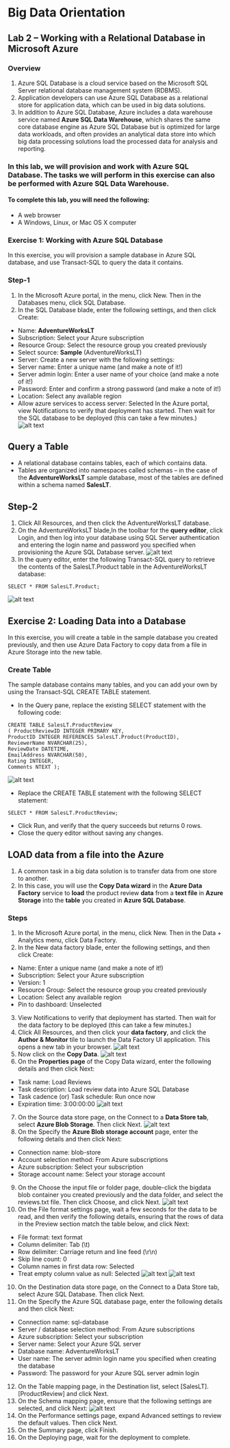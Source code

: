 # Big Data Orientation
## Lab 2 – Working with a Relational Database in Microsoft Azure
### Overview
1. Azure SQL Database is a cloud service based on the Microsoft SQL Server relational database management system (RDBMS).
2. Application developers can use Azure SQL Database as a relational store for application data, which can be used in big data solutions.
3. In addition to Azure SQL Database, Azure includes a data warehouse service named **Azure SQL Data Warehouse**, which shares the same core database engine as Azure SQL Database but is optimized for large data workloads, and often provides an analytical data store into which big data processing solutions load the processed data for analysis and reporting.

### In this lab, we will provision and work with Azure SQL Database. The tasks we will perform in this exercise can also be performed with Azure SQL Data Warehouse.
#### To complete this lab, you will need the following:
-  A web browser
-  A Windows, Linux, or Mac OS X computer

### Exercise 1: Working with Azure SQL Database
In this exercise, you will provision a sample database in Azure SQL database, and use Transact-SQL to query the data it contains.
### Step-1
1. In the Microsoft Azure portal, in the menu, click New. Then in the Databases menu, click SQL Database.
2. In the SQL Database blade, enter the following settings, and then click Create:
-  Name: **AdventureWorksLT**
- Subscription: Select your Azure subscription
- Resource Group: Select the resource group you created previously
- Select source: **Sample** (AdventureWorksLT)
- Server: Create a new server with the following settings:
- Server name: Enter a unique name (and make a note of it!)
- Server admin login: Enter a user name of your choice (and make a note of it!)
- Password: Enter and confirm a strong password (and make a note of it!)
- Location: Select any available region
- Allow azure services to access server: Selected
In the Azure portal, view Notifications to verify that deployment has started. Then wait for the SQL database to be deployed (this can take a few minutes.)
![alt text](https://github.com/udayallu/BigData_Azure_sql_db/blob/master/Pics/azure_sql1.png)
## Query a Table
- A relational database contains tables, each of which contains data. 
- Tables are organized into namespaces called schemas – in the case of the **AdventureWorksLT** sample database, most of the tables are defined within a schema named **SalesLT**.

## Step-2
1. Click All Resources, and then click the AdventureWorksLT database.
2. On the AdventureWorksLT blade,In the toolbar for the **query editor**, click Login, and then log into your database using SQL Server authentication and entering the login name and password you specified when provisioning the Azure SQL Database server.
![alt text](https://github.com/udayallu/BigData_Azure_sql_db/blob/master/Pics/img2.png)
3. In the query editor, enter the following Transact-SQL query to retrieve the contents of the SalesLT.Product table in the AdventureWorksLT database:
```
SELECT * FROM SalesLT.Product;
```
![alt text](https://github.com/udayallu/BigData_Azure_sql_db/blob/master/Pics/img_3.png)
## Exercise 2: Loading Data into a Database
In this exercise, you will create a table in the sample database you created previously, and then use Azure Data Factory to copy data from a file in Azure Storage into the new table.
### Create Table
The sample database contains many tables, and you can add your own by using the Transact-SQL CREATE TABLE statement.
- In the Query pane, replace the existing SELECT statement with the following code:
```
CREATE TABLE SalesLT.ProductReview
( ProductReviewID INTEGER PRIMARY KEY,
ProductID INTEGER REFERENCES SalesLT.Product(ProductID),
ReviewerName NVARCHAR(25),
ReviewDate DATETIME,
EmailAddress NVARCHAR(50),
Rating INTEGER,
Comments NTEXT );
```
![alt text](https://github.com/udayallu/BigData_Azure_sql_db/blob/master/Pics/img4.png)
-  Replace the CREATE TABLE statement with the following SELECT statement:
```
SELECT * FROM SalesLT.ProductReview;
```
- Click Run, and verify that the query succeeds but returns 0 rows.
- Close the query editor without saving any changes.

## LOAD data from a file into the Azure
1. A common task in a big data solution is to transfer data from one store to another.
2. In this case, you will use the **Copy Data wizard** in the **Azure Data Factory** service to **load** the product review **data** from a **text file** in **Azure Storage** into the **table** you created in **Azure SQL Database**.
### Steps
1. In the Microsoft Azure portal, in the menu, click New. Then in the Data + Analytics menu, click Data Factory.
2. In the New data factory blade, enter the following settings, and then click Create:
- Name: Enter a unique name (and make a note of it!)
- Subscription: Select your Azure subscription
- Version: 1
- Resource Group: Select the resource group you created previously
- Location: Select any available region
- Pin to dashboard: Unselected
3. View Notifications to verify that deployment has started. Then wait for the data factory to be deployed (this can take a few minutes.)
4. Click All Resources, and then click your **data factory**, and click the **Author & Monitor** tile to launch the Data Factory UI application. This opens a new tab in your browser.
![alt text](https://github.com/udayallu/BigData_Azure_sql_db/blob/master/Pics/img6.png)
5. Now click on the **Copy Data**.
![alt text](https://github.com/udayallu/BigData_Azure_sql_db/blob/master/Pics/img7.png)
6. On the **Properties page** of the Copy Data wizard, enter the following details and then click Next:
- Task name: Load Reviews
- Task description: Load review data into Azure SQL Database
- Task cadence (or) Task schedule: Run once now
- Expiration time: 3:00:00:00
![alt text](https://github.com/udayallu/BigData_Azure_sql_db/blob/master/Pics/img8.png)
7. On the Source data store page, on the Connect to a **Data Store tab**, select **Azure Blob Storage**. Then click Next.
![alt text](https://github.com/udayallu/BigData_Azure_sql_db/blob/master/Pics/img9.png)
8. On the Specify the **Azure Blob storage account** page, enter the following details and then click Next:
- Connection name: blob-store
- Account selection method: From Azure subscriptions
- Azure subscription: Select your subscription
- Storage account name: Select your storage account
9. On the Choose the input file or folder page, double-click the bigdata blob container you created previously and the data folder, and select the reviews.txt file. Then click Choose, and click Next.
![alt text](https://github.com/udayallu/BigData_Azure_sql_db/blob/master/Pics/imgn1.png)
10. On the File format settings page, wait a few seconds for the data to be read, and then verify the following details, ensuring that the rows of data in the Preview section match the table below, and click Next:
- File format: text format
- Column delimiter: Tab (\t)
- Row delimiter: Carriage return and line feed (\r\n)
- Skip line count: 0
- Column names in first data row: Selected
- Treat empty column value as null: Selected
![alt text](https://github.com/udayallu/BigData_Azure_sql_db/blob/master/Pics/imgn2.png)
![alt text](https://github.com/udayallu/BigData_Azure_sql_db/blob/master/Pics/imgn3.png)
10. On the Destination data store page, on the Connect to a Data Store tab, select Azure SQL Database. Then click Next.
11. On the Specify the Azure SQL database page, enter the following details and then click Next:
- Connection name: sql-database
- Server / database selection method: From Azure subscriptions
- Azure subscription: Select your subscription
- Server name: Select your Azure SQL server
- Database name: AdventureWorksLT
- User name: The server admin login name you specified when creating the database
- Password: The password for your Azure SQL server admin login
12. On the Table mapping page, in the Destination list, select [SalesLT].[ProductReview] and click Next.
13. On the Schema mapping page, ensure that the following settings are selected, and click Next:
![alt text](https://github.com/udayallu/BigData_Azure_sql_db/blob/master/Pics/imgn0.PNG)
14. On the Performance settings page, expand Advanced settings to review the default values. Then click Next.
15. On the Summary page, click Finish.
16. On the Deploying page, wait for the deployment to complete.

